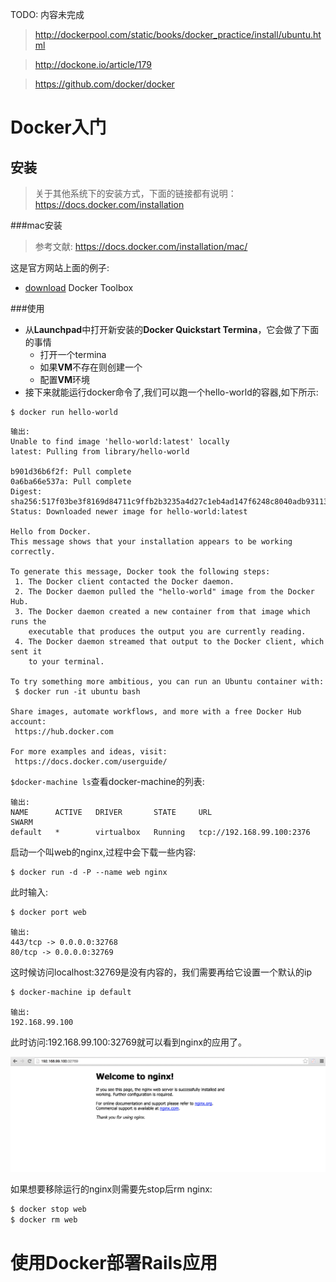 TODO: 内容未完成

>http://dockerpool.com/static/books/docker_practice/install/ubuntu.html

>http://dockone.io/article/179

>https://github.com/docker/docker


# Docker入门

## 安装
> 关于其他系统下的安装方式，下面的链接都有说明：
> https://docs.docker.com/installation


###mac安装

> 参考文献: https://docs.docker.com/installation/mac/

这是官方网站上面的例子:

- [download](https://www.docker.com/toolbox) Docker Toolbox

###使用

- 从**Launchpad**中打开新安装的**Docker Quickstart Termina**，它会做了下面的事情
	- 打开一个termina
	- 如果**VM**不存在则创建一个
	- 配置**VM**环境 
- 接下来就能运行docker命令了,我们可以跑一个hello-world的容器,如下所示:

```console
$ docker run hello-world
```
```console
输出:
Unable to find image 'hello-world:latest' locally
latest: Pulling from library/hello-world

b901d36b6f2f: Pull complete 
0a6ba66e537a: Pull complete 
Digest: sha256:517f03be3f8169d84711c9ffb2b3235a4d27c1eb4ad147f6248c8040adb93113
Status: Downloaded newer image for hello-world:latest

Hello from Docker.
This message shows that your installation appears to be working correctly.

To generate this message, Docker took the following steps:
 1. The Docker client contacted the Docker daemon.
 2. The Docker daemon pulled the "hello-world" image from the Docker Hub.
 3. The Docker daemon created a new container from that image which runs the
    executable that produces the output you are currently reading.
 4. The Docker daemon streamed that output to the Docker client, which sent it
    to your terminal.

To try something more ambitious, you can run an Ubuntu container with:
 $ docker run -it ubuntu bash

Share images, automate workflows, and more with a free Docker Hub account:
 https://hub.docker.com

For more examples and ideas, visit:
 https://docs.docker.com/userguide/

```
`$docker-machine ls`查看docker-machine的列表:

```console
输出:
NAME      ACTIVE   DRIVER       STATE     URL                         SWARM
default   *        virtualbox   Running   tcp://192.168.99.100:2376  
```
启动一个叫web的nginx,过程中会下载一些内容:

```console
$ docker run -d -P --name web nginx
```
此时输入:

```bash
$ docker port web
```
```
输出:
443/tcp -> 0.0.0.0:32768
80/tcp -> 0.0.0.0:32769
```
这时候访问localhost:32769是没有内容的，我们需要再给它设置一个默认的ip

```bash
$ docker-machine ip default
```
```
输出:
192.168.99.100
```
此时访问:192.168.99.100:32769就可以看到nginx的应用了。

![doctor_nginx](/images/doctor_nginx.png)

如果想要移除运行的nginx则需要先stop后rm nginx:

```bash
$ docker stop web
$ docker rm web
```

# 使用Docker部署Rails应用




